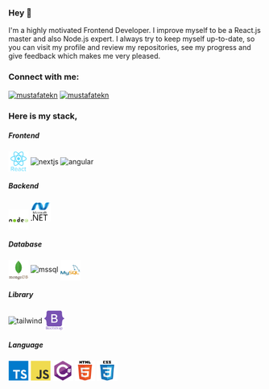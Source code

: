 

### Hey 👋

<p>I'm a highly motivated Frontend Developer. I improve myself to be a React.js master and also Node.js expert. I always try to keep myself up-to-date, so you can visit my profile and review my repositories, see my progress and give feedback which makes me very pleased.</p>

<h3>Connect with me:</h3>  
<p>  
<a href="https://linkedin.com/in/mustafatekn" target="blank"><img align="center" src="https://raw.githubusercontent.com/rahuldkjain/github-profile-readme-generator/master/src/images/icons/Social/linked-in-alt.svg" alt="mustafatekn" height="30" width="40" /></a>  
<a href="https://medium.com/mustafatekn" target="blank"><img align="center" src="https://raw.githubusercontent.com/rahuldkjain/github-profile-readme-generator/master/src/images/icons/Social/medium.svg" alt="mustafatekn" height="30" width="40" /></a>  
</p>

<h3>Here is my stack,</h3>

<h5>Frontend</h5>
<p><img align="center"  src="https://raw.githubusercontent.com/devicons/devicon/master/icons/react/react-original-wordmark.svg" alt="react" width="40" height="40"/> 
<img align="center"  src="https://cdn.worldvectorlogo.com/logos/nextjs-2.svg" alt="nextjs" width="40" height="40"/> 
<img align="center"  src="https://angular.io/assets/images/logos/angular/angular.svg" alt="angular" width="40" height="40"/></p>

<h5>Backend</h5>
<p><img align="center"  src="https://raw.githubusercontent.com/devicons/devicon/master/icons/nodejs/nodejs-original-wordmark.svg" alt="nodejs" width="40" height="40"/> <img src="https://raw.githubusercontent.com/devicons/devicon/master/icons/dot-net/dot-net-original-wordmark.svg" alt="dotnet" width="40" height="40"/></p>

<h5>Database</h5>
<p><img align="center"  src="https://raw.githubusercontent.com/devicons/devicon/master/icons/mongodb/mongodb-original-wordmark.svg" alt="mongodb" width="40" height="40"/> <img src="https://www.svgrepo.com/show/303229/microsoft-sql-server-logo.svg" alt="mssql" width="40" height="40"/> <img align="center" src="https://raw.githubusercontent.com/devicons/devicon/master/icons/mysql/mysql-original-wordmark.svg" alt="mysql" width="40" height="40"/></p>


<h5>Library</h5>
<p><img align="center" src="https://www.vectorlogo.zone/logos/tailwindcss/tailwindcss-icon.svg" alt="tailwind" width="40" height="40"/> <img align="center" src="https://raw.githubusercontent.com/devicons/devicon/master/icons/bootstrap/bootstrap-plain-wordmark.svg" alt="bootstrap" width="40" height="40"/></p>

<h5>Language</h5>
<p><img align="center"  src="https://raw.githubusercontent.com/devicons/devicon/master/icons/typescript/typescript-original.svg" alt="typescript" width="40" height="40"/>  <img align="center" src="https://raw.githubusercontent.com/devicons/devicon/master/icons/javascript/javascript-original.svg" alt="javascript" width="40" height="40"/> <img align="center" src="https://raw.githubusercontent.com/devicons/devicon/master/icons/csharp/csharp-original.svg" alt="csharp" width="40" height="40"/> <img align="center" src="https://raw.githubusercontent.com/devicons/devicon/master/icons/html5/html5-original-wordmark.svg" alt="html5" width="40" height="40"/> <img align="center" src="https://raw.githubusercontent.com/devicons/devicon/master/icons/css3/css3-original-wordmark.svg" alt="css3" width="40" height="40"/></p>
